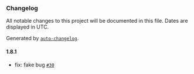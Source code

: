 ### Changelog

All notable changes to this project will be documented in this file. Dates are displayed in UTC.

Generated by [`auto-changelog`](https://github.com/CookPete/auto-changelog).

#### 1.8.1

- fix: fake bug [`#30`](https://github.com/tyn1998/workflows-for-hypercrx/pull/30)
